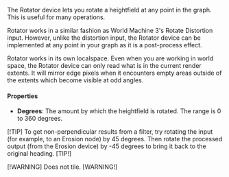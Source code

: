 The Rotator device lets you rotate a heightfield at any point in the graph. This is useful for many operations.

Rotator works in a similar fashion as World Machine 3's Rotate Distortion input. However, unlike the distortion input, the Rotator device can be implemented at any point in your graph as it is a post-process effect.

Rotator works in its own localspace. Even when you are working in world space, the Rotator device can only read what is in the current render extents. It will mirror edge pixels when it encounters empty areas outside of the extents which become visible at odd angles.

#### Properties
- **Degrees**: The amount by which the heightfield is rotated. The range is 0 to 360 degrees.

[!TIP] 
To get non-perpendicular results from a filter, try rotating the input (for example, to an Erosion node) by 45 degrees. Then rotate the processed output (from the Erosion device) by -45 degrees to bring it back to the original heading. 
[TIP!]

[!WARNING] 
Does not tile. 
[WARNING!]